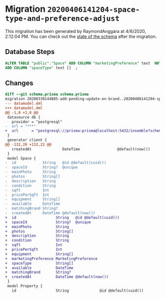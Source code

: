 # Migration `20200406141204-space-type-and-preference-adjust`

This migration has been generated by RaymondAnggara at 4/6/2020, 2:12:04 PM.
You can check out the [state of the schema](./schema.prisma) after the migration.

## Database Steps

```sql
ALTER TABLE "public"."Space" ADD COLUMN "marketingPreference" text  NOT NULL DEFAULT 'PUBLIC',
ADD COLUMN "spaceType" text []  ;
```

## Changes

```diff
diff --git schema.prisma schema.prisma
migration 20200330144805-add-pending-update-on-brand..20200406141204-space-type-and-preference-adjust
--- datamodel.dml
+++ datamodel.dml
@@ -1,8 +1,8 @@
 datasource db {
   provider = "postgresql"
-  url = "***"
+  url      = "postgresql://prisma:prisma@localhost:5432/insemble?schema=public"
 }
 generator client {
@@ -132,20 +132,22 @@
   createdAt              DateTime                 @default(now())
 }
 model Space {
-  id            String   @id @default(cuid())
-  spaceId       String?  @unique
-  mainPhoto     String
-  photos        String[]
-  description   String
-  condition     String
-  sqft          Int
-  pricePerSqft  Int
-  equipment     String[]
-  available     DateTime
-  matchingBrand String?
-  createdAt     DateTime @default(now())
+  id                  String   @id @default(cuid())
+  spaceId             String?  @unique
+  mainPhoto           String
+  photos              String[]
+  description         String
+  condition           String
+  sqft                Int
+  pricePerSqft        Int
+  equipment           String[]
+  marketingPreference MarketingPreference
+  spaceType           String[]
+  available           DateTime
+  matchingBrand       String?
+  createdAt           DateTime @default(now())
 }
 model Property {
   id                  String              @id @default(cuid())
```


